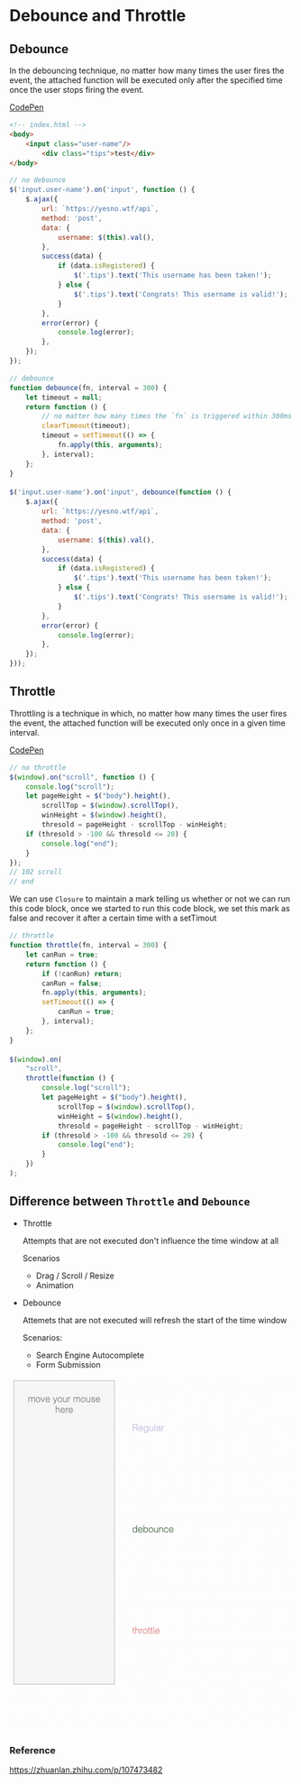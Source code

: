 # Debounce and Throttle

## Debounce

In the debouncing technique, no matter how many times the user fires the event, the attached function will be executed only after the specified time once the user stops firing the event.

[CodePen](https://codepen.io/frostace/pen/BajwKoo?editors=1111)

```html
<!-- index.html -->
<body>
  	<input class="user-name"/>
		<div class="tips">test</div>
</body>
```

```JavaScript
// no debounce
$('input.user-name').on('input', function () {
    $.ajax({
        url: `https://yesno.wtf/api`,
        method: 'post',
        data: {
            username: $(this).val(),
        },
        success(data) {
            if (data.isRegistered) {
                $('.tips').text('This username has been taken!');
            } else {
                $('.tips').text('Congrats! This username is valid!');
            }
        },
        error(error) {
            console.log(error);
        },
    });
});
```

```JavaScript
// debounce
function debounce(fn, interval = 300) {
    let timeout = null;
    return function () {
      	// no matter how many times the `fn` is triggered within 300ms interval, they will all be cleared
        clearTimeout(timeout);
        timeout = setTimeout(() => {
            fn.apply(this, arguments);
        }, interval);
    };
}

$('input.user-name').on('input', debounce(function () {
    $.ajax({
        url: `https://yesno.wtf/api`,
        method: 'post',
        data: {
            username: $(this).val(),
        },
        success(data) {
            if (data.isRegistered) {
                $('.tips').text('This username has been taken!');
            } else {
                $('.tips').text('Congrats! This username is valid!');
            }
        },
        error(error) {
            console.log(error);
        },
    });
}));
```



## Throttle

Throttling is a technique in which, no matter how many times the user fires the event, the attached function will be executed only once in a given time interval.

[CodePen](https://codepen.io/frostace/pen/KKVXVON?editors=1111)

```JavaScript
// no throttle
$(window).on("scroll", function () {
    console.log("scroll");
    let pageHeight = $("body").height(),
        scrollTop = $(window).scrollTop(),
        winHeight = $(window).height(),
        thresold = pageHeight - scrollTop - winHeight;
    if (thresold > -100 && thresold <= 20) {
        console.log("end");
    }
});
// 102 scroll
// end
```
We can use `Closure` to maintain a mark telling us whether or not we can run this code block, once we started to run this code block, we set this mark as false and recover it after a certain time with a setTimout
```JavaScript
// throttle
function throttle(fn, interval = 300) {
    let canRun = true;
    return function () {
        if (!canRun) return;
        canRun = false;
        fn.apply(this, arguments);
        setTimeout(() => {
            canRun = true;
        }, interval);
    };
}

$(window).on(
    "scroll",
    throttle(function () {
        console.log("scroll");
        let pageHeight = $("body").height(),
            scrollTop = $(window).scrollTop(),
            winHeight = $(window).height(),
            thresold = pageHeight - scrollTop - winHeight;
        if (thresold > -100 && thresold <= 20) {
            console.log("end");
        }
    })
);
```

## Difference between `Throttle` and `Debounce`

* Throttle

  Attempts that are not executed don't influence the time window at all

  Scenarios

  * Drag / Scroll / Resize
  * Animation

* Debounce

  Attemets that are not executed will refresh the start of the time window

  Scenarios:

  * Search Engine Autocomplete
  * Form Submission

<img src="./Debounce and Throttle.gif">

### Reference

https://zhuanlan.zhihu.com/p/107473482